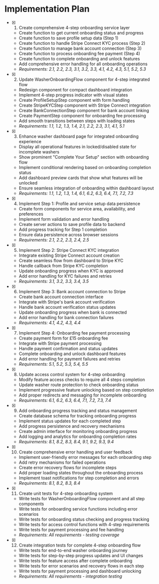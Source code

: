 # Implementation Plan

- [x] 1. Create comprehensive 4-step onboarding service layer
  - Create function to get current onboarding status and progress
  - Create function to save profile setup data (Step 1)
  - Create function to handle Stripe Connect KYC process (Step 2)
  - Create function to manage bank account connection (Step 3)
  - Create function to process onboarding fee payment (Step 4)
  - Create function to complete onboarding and unlock features
  - Add comprehensive error handling for all onboarding operations
  - _Requirements: 2.1, 2.2, 2.3, 3.1, 3.2, 3.3, 4.1, 4.2, 4.3, 5.1, 5.2, 5.3_

- [x] 2. Update WasherOnboardingFlow component for 4-step integrated flow
  - Redesign component for compact dashboard integration
  - Implement 4-step progress indicator with visual states
  - Create ProfileSetupStep component with form handling
  - Create StripeKYCStep component with Stripe Connect integration
  - Create BankConnectionStep component for bank account linking
  - Create PaymentStep component for onboarding fee processing
  - Add smooth transitions between steps with loading states
  - _Requirements: 1.1, 1.2, 1.3, 1.4, 2.1, 2.2, 2.3, 3.1, 4.1, 5.1_

- [x] 3. Enhance washer dashboard page for integrated onboarding experience
  - Display all operational features in locked/disabled state for incomplete washers
  - Show prominent "Complete Your Setup" section with onboarding flow
  - Implement conditional rendering based on onboarding completion status
  - Add dashboard preview cards that show what features will be unlocked
  - Ensure seamless integration of onboarding within dashboard layout
  - _Requirements: 1.1, 1.2, 1.3, 1.4, 6.1, 6.2, 6.3, 6.4, 7.1, 7.2, 7.3_

- [x] 4. Implement Step 1: Profile and service setup data persistence
  - Create form components for service area, availability, and preferences
  - Implement form validation and error handling
  - Create server actions to save profile data to backend
  - Add progress tracking for Step 1 completion
  - Ensure data persistence across browser sessions
  - _Requirements: 2.1, 2.2, 2.3, 2.4, 2.5_

- [x] 5. Implement Step 2: Stripe Connect KYC integration
  - Integrate existing Stripe Connect account creation
  - Create seamless flow from dashboard to Stripe KYC
  - Handle callback from Stripe KYC completion
  - Update onboarding progress when KYC is approved
  - Add error handling for KYC failures and retries
  - _Requirements: 3.1, 3.2, 3.3, 3.4, 3.5_

- [x] 6. Implement Step 3: Bank account connection to Stripe
  - Create bank account connection interface
  - Integrate with Stripe's bank account verification
  - Handle bank account verification status updates
  - Update onboarding progress when bank is connected
  - Add error handling for bank connection failures
  - _Requirements: 4.1, 4.2, 4.3, 4.4_

- [x] 7. Implement Step 4: Onboarding fee payment processing
  - Create payment form for £15 onboarding fee
  - Integrate with Stripe payment processing
  - Handle payment confirmation and status updates
  - Complete onboarding and unlock dashboard features
  - Add error handling for payment failures and retries
  - _Requirements: 5.1, 5.2, 5.3, 5.4, 5.5_

- [x] 8. Update access control system for 4-step onboarding
  - Modify feature access checks to require all 4 steps completion
  - Update washer route protection to check onboarding status
  - Implement progressive feature unlocking based on step completion
  - Add proper redirects and messaging for incomplete onboarding
  - _Requirements: 6.1, 6.2, 6.3, 6.4, 7.1, 7.2, 7.3, 7.4_

- [x] 9. Add onboarding progress tracking and status management
  - Create database schema for tracking onboarding progress
  - Implement status updates for each completed step
  - Add progress persistence and recovery mechanisms
  - Create admin interface for monitoring onboarding progress
  - Add logging and analytics for onboarding completion rates
  - _Requirements: 8.1, 8.2, 8.3, 8.4, 9.1, 9.2, 9.3, 9.4_

- [x] 10. Create comprehensive error handling and user feedback
  - Implement user-friendly error messages for each onboarding step
  - Add retry mechanisms for failed operations
  - Create error recovery flows for incomplete steps
  - Add proper loading states throughout the onboarding process
  - Implement toast notifications for step completion and errors
  - _Requirements: 8.1, 8.2, 8.3, 8.4_

- [x] 11. Create unit tests for 4-step onboarding system
  - Write tests for WasherOnboardingFlow component and all step components
  - Write tests for onboarding service functions including error scenarios
  - Write tests for onboarding status checking and progress tracking
  - Write tests for access control functions with 4-step requirements
  - Write tests for payment processing and fee handling
  - _Requirements: All requirements - testing coverage_

- [x] 12. Create integration tests for complete 4-step onboarding flow
  - Write tests for end-to-end washer onboarding journey
  - Write tests for step-by-step progress updates and UI changes
  - Write tests for feature access after complete onboarding
  - Write tests for error scenarios and recovery flows in each step
  - Write tests for payment processing and dashboard unlocking
  - _Requirements: All requirements - integration testing_